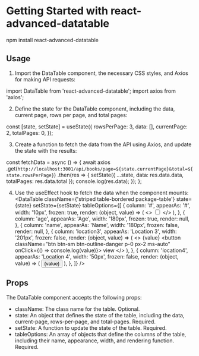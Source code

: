# Getting Started with react-advanced-datatable

npm install react-advanced-datatable


## Usage
1. Import the DataTable component, the necessary CSS styles, and Axios for making API requests:

import DataTable from 'react-advanced-datatable';
import axios from 'axios';

2. Define the state for the DataTable component, including the data, current page, rows per page, and total pages:

const [state, setState] = useState({
  rowsPerPage: 3,
  data: [],
  currentPage: 2,
  totalPages: 0,
});


3. Create a function to fetch the data from the API using Axios, and update the state with the results:

const fetchData = async () => {
  await axios
    .get(`http://localhost:3001/api/books/page=${state.currentPage}&total=${state.rowsPerPage}`)
    .then(res => {
      setState({ ...state, data: res.data.data, totalPages: res.data.total });
      console.log(res.data);
    });
};

4. Use the useEffect hook to fetch the data when the component mounts:
<DataTable
  className={'striped table-bordered package-table'}
  state={state}
  setState={setState}
  tableOptions={[
    {
      column: '#',
      appearAs: '#',
      width: '10px',
      frozen: true,
      render: (object, value) => (
        <>
          <input type="checkbox" className="m-auto" />
        </>
      ),
    },
    {
      column: 'age',
      appearAs: 'Age',
      width: '180px',
      frozen: true,
      render: null,
    },
    {
      column: 'name',
      appearAs: 'Name',
      width: '180px',
      frozen: false,
      render: null,
    },
    {
      column: 'location3',
      appearAs: 'Location 3',
      width: '201px',
      frozen: false,
      render: (object, value) => (
        <>
          {value}
          <button className="btn btn-sm btn-outline-danger p-0 px-2 ms-auto" onClick={() => console.log(value)}>
            view
          </button>
        </>
      ),
    },
    {
      column: 'location4',
      appearAs: 'Location 4',
      width: '50px',
      frozen: false,
      render: (object, value) => (
        <button className="btn btn-sm btn-outline-danger p-0 px-2 ms-auto">{value}</button>
      ),
    },
  ]}
/>


## Props
The DataTable component accepts the following props:

* className: The class name for the table. Optional.
* state: An object that defines the state of the table, including the data, current-page, rows-per-page, and  total-pages. Required.
* setState: A function to update the state of the table. Required.
* tableOptions: An array of objects that define the columns of the table, including their name, appearance, width, and rendering function. Required.
<!--  -->